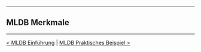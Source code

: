 ***

## MLDB Merkmale

----

[< MLDB Einführung](12_mldb_intro.md)    |	[MLDB Praktisches Beispiel >](14_mldb_example.md)
